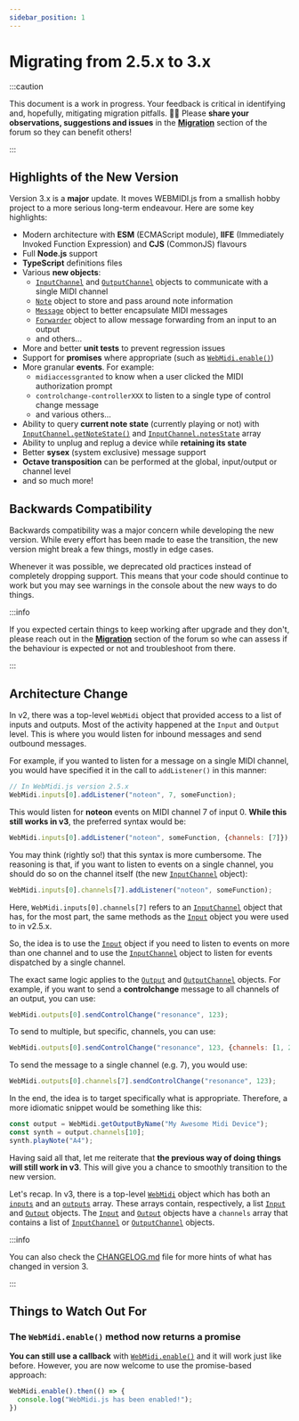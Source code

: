 ```yaml
---
sidebar_position: 1
---
```


# Migrating from 2.5.x to 3.x

:::caution

This document is a work in progress. Your feedback is critical in identifying and, hopefully, 
mitigating migration pitfalls. 🙏🏻 Please **share your observations, suggestions and issues** in the 
[**Migration**](https://github.com/djipco/webmidi/discussions/categories/migration) section of the forum
so they can benefit others! 

:::

## Highlights of the New Version

Version 3.x is a **major** update. It moves WEBMIDI.js from a smallish hobby project to a more 
serious long-term endeavour. Here are some key highlights:

- Modern architecture with **ESM** (ECMAScript module), **IIFE** (Immediately Invoked Function 
Expression) and **CJS** (CommonJS) flavours
- Full **Node.js** support
- **TypeScript** definitions files
- Various **new objects**:
  - [`InputChannel`](/api/classes/InputChannel) and [`OutputChannel`](/api/classes/OutputChannel) 
  objects to communicate with a single MIDI channel
  - [`Note`](/api/classes/Note) object to store and pass around note information
  - [`Message`](/api/classes/Message) object to better encapsulate MIDI messages
  - [`Forwarder`](/api/classes/Forwarder) object to allow message forwarding from an input to an output
  - and others...
- More and better **unit tests** to prevent regression issues
- Support for **promises** where appropriate (such as 
[`WebMidi.enable()`](/api/classes/WebMidi#enable))
- More granular **events**. For example:
  - `midiaccessgranted` to know when a user clicked the MIDI authorization prompt
  - `controlchange-controllerXXX` to listen to a single type of control change message
  - and various others...
- Ability to query **current note state** (currently playing or not) with 
[`InputChannel.getNoteState()`](/api/classes/InputChannel#getNoteState) 
and [`InputChannel.notesState`](/api/classes/InputChannel#notesState) array
- Ability to unplug and replug a device while **retaining its state**
- Better **sysex** (system exclusive) message support
- **Octave transposition** can be performed at the global, input/output or channel level
- and so much more!

## Backwards Compatibility

Backwards compatibility was a major concern while developing the new version. While every effort 
has been made to ease the transition, the new version might break a few things, mostly in edge 
cases.

Whenever it was possible, we deprecated old practices instead of completely dropping support. This 
means that your code should continue to work but you may see warnings in the console about the new 
ways to do things.

:::info

If you expected certain things to keep working after upgrade and they don't, please reach out in the
[**Migration**](https://github.com/djipco/webmidi/discussions/categories/migration) section of the
forum so whe can assess if the behaviour is expected or not and troubleshoot from there.

:::

## Architecture Change

In v2, there was a top-level `WebMidi` object that provided access to a list of inputs and outputs. 
Most of the activity happened at the `Input` and `Output` level. This is where you would listen for
inbound messages and send outbound messages.

For example, if you wanted to listen for a message on a single MIDI channel, you would have 
specified it in the call to `addListener()` in this manner:

```javascript
// In WebMidi.js version 2.5.x
WebMidi.inputs[0].addListener("noteon", 7, someFunction);
```

This would listen for **noteon** events on MIDI channel 7 of input 0. **While this still works in 
v3**, the preferred syntax would be: 

```javascript
WebMidi.inputs[0].addListener("noteon", someFunction, {channels: [7]});
```

You may think (rightly so!) that this syntax is more cumbersome. The reasoning is that, if you want
to listen to events on a single channel, you should do so on the channel itself 
(the new [`InputChannel`](/api/classes/InputChannel) object):

```javascript
WebMidi.inputs[0].channels[7].addListener("noteon", someFunction);
```

Here, `WebMidi.inputs[0].channels[7]` refers to an
[`InputChannel`](/api/classes/InputChannel) object that has, for the most part, the same methods 
as the [`Input`](/api/classes/Input) object you were used to in v2.5.x.

So, the idea is to use the [`Input`](/api/classes/Input) object if you need to listen to events on 
more than one channel and to use the [`InputChannel`](/api/classes/InputChannel) object to listen
for events dispatched by a single channel.

The exact same logic applies to the [`Output`](/api/classes/Output) and 
[`OutputChannel`](/api/classes/OutputChannel) objects. For example, if you want to send a 
**controlchange** message to all channels of an output, you can use:

```javascript
WebMidi.outputs[0].sendControlChange("resonance", 123);
```
To send to multiple, but specific, channels, you can use:

```javascript
WebMidi.outputs[0].sendControlChange("resonance", 123, {channels: [1, 2, 3]});
```

To send the message to a single channel (e.g. 7), you would use:

```javascript
WebMidi.outputs[0].channels[7].sendControlChange("resonance", 123);
```

In the end, the idea is to target specifically what is appropriate. Therefore, a more idiomatic
snippet would be something like this:

```javascript
const output = WebMidi.getOutputByName("My Awesome Midi Device");
const synth = output.channels[10];
synth.playNote("A4");
```

Having said all that, let me reiterate that **the previous way of doing things will still work in 
v3**. This will give you a chance to smoothly transition to the new version.

Let's recap. In v3, there is a top-level [`WebMidi`](/api/classes/WebMidi) object which has both 
an [`inputs`](/api/classes/WebMidi#inputs) and an [`outputs`](/api/classes/WebMidi#outputs) 
array. These arrays contain, respectively, a list [`Input`](/api/classes/Input) and 
[`Output`](/api/classes/Output) objects. The [`Input`](/api/classes/Input) and
[`Output`](/api/classes/Output)  objects have a `channels` array that contains a list of 
[`InputChannel`](/api/classes/InputChannel) or [`OutputChannel`](/api/classes/OutputChannel)
objects.

:::info

You can also check the [CHANGELOG.md](https://github.com/djipco/webmidi/blob/master/CHANGELOG.md) 
file for more hints of what has changed in version 3.

:::

## Things to Watch Out For

### The `WebMidi.enable()` method now returns a promise

**You can still use a callback** with [`WebMidi.enable()`](/api/classes/WebMidi#enable) and it 
will work just like before. However, you are now welcome to use the promise-based approach:

```javascript
WebMidi.enable().then(() => {
  console.log("WebMidi.js has been enabled!");
})
```
